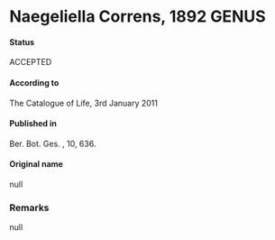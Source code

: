 Naegeliella Correns, 1892 GENUS
=======

#### Status
ACCEPTED

#### According to
The Catalogue of Life, 3rd January 2011

#### Published in
Ber. Bot. Ges. , 10, 636.

#### Original name
null

### Remarks
null